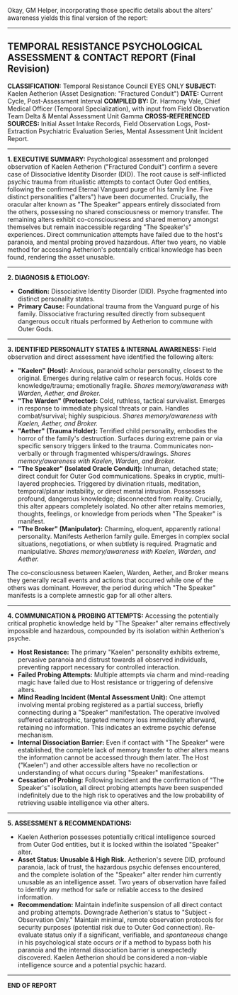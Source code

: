 Okay, GM Helper, incorporating those specific details about the alters' awareness yields this final version of the report:

---

## **TEMPORAL RESISTANCE PSYCHOLOGICAL ASSESSMENT & CONTACT REPORT (Final Revision)**

**CLASSIFICATION:** Temporal Resistance Council EYES ONLY
**SUBJECT:** Kaelen Aetherion (Asset Designation: "Fractured Conduit")
**DATE:** Current Cycle, Post-Assessment Interval
**COMPILED BY:** Dr. Harmony Vale, Chief Medical Officer (Temporal Specialization), with input from Field Observation Team Delta & Mental Assessment Unit Gamma
**CROSS-REFERENCED SOURCES:** Initial Asset Intake Records, Field Observation Logs, Post-Extraction Psychiatric Evaluation Series, Mental Assessment Unit Incident Report.

---

**1. EXECUTIVE SUMMARY:**
Psychological assessment and prolonged observation of Kaelen Aetherion ("Fractured Conduit") confirm a severe case of Dissociative Identity Disorder (DID). The root cause is self-inflicted psychic trauma from ritualistic attempts to contact Outer God entities, following the confirmed Eternal Vanguard purge of his family line. Five distinct personalities ("alters") have been documented. Crucially, the oracular alter known as "The Speaker" appears entirely dissociated from the others, possessing no shared consciousness or memory transfer. The remaining alters exhibit co-consciousness and shared memory amongst themselves but remain inaccessible regarding "The Speaker's" experiences. Direct communication attempts have failed due to the host's paranoia, and mental probing proved hazardous. After two years, no viable method for accessing Aetherion's potentially critical knowledge has been found, rendering the asset unusable.

---

**2. DIAGNOSIS & ETIOLOGY:**

* **Condition:** Dissociative Identity Disorder (DID). Psyche fragmented into distinct personality states.
* **Primary Cause:** Foundational trauma from the Vanguard purge of his family. Dissociative fracturing resulted directly from subsequent dangerous occult rituals performed by Aetherion to commune with Outer Gods.

---

**3. IDENTIFIED PERSONALITY STATES & INTERNAL AWARENESS:**
Field observation and direct assessment have identified the following alters:

* **"Kaelen" (Host):** Anxious, paranoid scholar personality, closest to the original. Emerges during relative calm or research focus. Holds core knowledge/trauma; emotionally fragile. *Shares memory/awareness with Warden, Aether, and Broker.*
* **"The Warden" (Protector):** Cold, ruthless, tactical survivalist. Emerges in response to immediate physical threats or pain. Handles combat/survival; highly suspicious. *Shares memory/awareness with Kaelen, Aether, and Broker.*
* **"Aether" (Trauma Holder):** Terrified child personality, embodies the horror of the family's destruction. Surfaces during extreme pain or via specific sensory triggers linked to the trauma. Communicates non-verbally or through fragmented whispers/drawings. *Shares memory/awareness with Kaelen, Warden, and Broker.*
* **"The Speaker" (Isolated Oracle Conduit):** Inhuman, detached state; direct conduit for Outer God communications. Speaks in cryptic, multi-layered prophecies. Triggered by divination rituals, meditation, temporal/planar instability, or direct mental intrusion. Possesses profound, dangerous knowledge; disconnected from reality. Crucially, this alter appears completely isolated. No other alter retains memories, thoughts, feelings, or knowledge from periods when "The Speaker" is manifest.
* **"The Broker" (Manipulator):** Charming, eloquent, apparently rational personality. Manifests Aetherion family guile. Emerges in complex social situations, negotiations, or when subtlety is required. Pragmatic and manipulative. *Shares memory/awareness with Kaelen, Warden, and Aether.*

The co-consciousness between Kaelen, Warden, Aether, and Broker means they generally recall events and actions that occurred while one of the others was dominant. However, the period during which "The Speaker" manifests is a complete amnestic gap for all other alters.

---

**4. COMMUNICATION & PROBING ATTEMPTS:**
Accessing the potentially critical prophetic knowledge held by "The Speaker" alter remains effectively impossible and hazardous, compounded by its isolation within Aetherion's psyche.

* **Host Resistance:** The primary "Kaelen" personality exhibits extreme, pervasive paranoia and distrust towards all observed individuals, preventing rapport necessary for controlled interaction.
* **Failed Probing Attempts:** Multiple attempts via charm and mind-reading magic have failed due to Host resistance or triggering of defensive alters.
* **Mind Reading Incident (Mental Assessment Unit):** One attempt involving mental probing  registered as a partial success, briefly connecting during a "Speaker" manifestation. The operative involved suffered catastrophic, targeted memory loss immediately afterward, retaining no information. This indicates an extreme psychic defense mechanism.
* **Internal Dissociation Barrier:** Even if contact with "The Speaker" were established, the complete lack of memory transfer to other alters means the information cannot be accessed through them later. The Host ("Kaelen") and other accessible alters have no recollection or understanding of what occurs during "Speaker" manifestations.
* **Cessation of Probing:** Following Incident and the confirmation of "The Speaker's" isolation, all direct probing attempts have been suspended indefinitely due to the high risk to operatives and the low probability of retrieving usable intelligence via other alters.

---

**5. ASSESSMENT & RECOMMENDATIONS:**

* Kaelen Aetherion possesses potentially critical intelligence sourced from Outer God entities, but it is locked within the isolated "Speaker" alter.
* **Asset Status: Unusable & High Risk.** Aetherion's severe DID, profound paranoia, lack of trust, the hazardous psychic defenses encountered, and the complete isolation of the "Speaker" alter render him currently unusable as an intelligence asset. Two years of observation have failed to identify any method for safe or reliable access to the desired information.
* **Recommendation:** Maintain indefinite suspension of all direct contact and probing attempts. Downgrade Aetherion's status to "Subject - Observation Only." Maintain minimal, remote observation protocols for security purposes (potential risk due to Outer God connection). Re-evaluate status only if a significant, verifiable, and *spontaneous* change in his psychological state occurs *or* if a method to bypass both his paranoia and the internal dissociation barrier is unexpectedly discovered. Kaelen Aetherion should be considered a non-viable intelligence source and a potential psychic hazard.

---

**END OF REPORT**